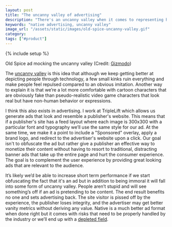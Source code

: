 ```yaml
---
layout: post
title: "The uncanny valley of advertising"
description: "There's an uncanny valley when it comes to representing humans but there's a similar item at play when it comes to advertising as it gets more and more native."
keywords: "native advertising, uncanny valley"
image_url: "/assets/static/images/old-spice-uncanny-valley.gif"
category:
tags: ["#product"]
---
```

{% include setup %}

<div class="thumbnail">
  <amp-img src="{{ IMG_PATH }}old-spice-uncanny-valley.gif" alt="Uncanny valley Old Spice ad"  width="636" height="357" layout="responsive"></amp-img>
  <p>Old Spice ad mocking the uncanny valley (Credit: <a href="http://gizmodo.com/new-old-spice-mandroid-ads-hilariously-embrace-the-unca-1604622781">Gizmodo</a>)</p>
</div>

The <a href="http://en.wikipedia.org/wiki/Uncanny_valley" target="_blank">uncanny valley</a> is this idea that although we keep getting better at depicting people through technology, a few small kinks ruin everything and make people feel repulsed compared to an obvious imitation. Another way to explain it is that we’re a lot more comfortable with cartoon characters that are obviously fake than pseudo-realistic video game characters that look real but have non-human behavior or expressions.

I think this also exists in advertising. I work at TripleLift which allows us generate ads that look and resemble a publisher's website. This means that if a publisher's site has a feed layout where each image is 300x300 with a particular font and typography we’ll use the same style for our ad. At the same time, we make it a point to include a "Sponsored" overlay, apply a brand logo, and redirect to the advertiser's website upon a click. Our goal isn't to obfuscate the ad but rather give a publisher an effective way to monetize their content without having to resort to traditional, distracting banner ads that take up the entire page and hurt the consumer experience. The goal is to complement the user experience by providing great looking ads that are relevant to the audience.

It’s likely we’d be able to increase short term performance if we start obfuscating the fact that it's an ad but in addition to being immoral it will fall into some form of uncanny valley. People aren’t stupid and will see something’s off if an ad is pretending to be content. The end result benefits no one and sets advertising back. The site visitor is pissed off by the experience, the publisher loses integrity, and the advertiser may get better vanity metrics without deriving any value. Native is a much better ad format when done right but it comes with risks that need to be properly handled by the industry or we’ll end up with a <a href="http://en.wikipedia.org/wiki/Tragedy_of_the_commons" target="_blank">depleted field</a>.